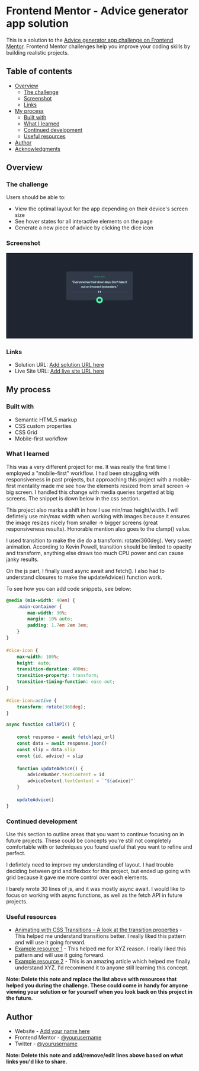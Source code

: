 # Frontend Mentor - Advice generator app solution

This is a solution to the [Advice generator app challenge on Frontend Mentor](https://www.frontendmentor.io/challenges/advice-generator-app-QdUG-13db). Frontend Mentor challenges help you improve your coding skills by building realistic projects.

## Table of contents

- [Overview](#overview)
  - [The challenge](#the-challenge)
  - [Screenshot](#screenshot)
  - [Links](#links)
- [My process](#my-process)
  - [Built with](#built-with)
  - [What I learned](#what-i-learned)
  - [Continued development](#continued-development)
  - [Useful resources](#useful-resources)
- [Author](#author)
- [Acknowledgments](#acknowledgments)

## Overview

### The challenge

Users should be able to:

- View the optimal layout for the app depending on their device's screen size
- See hover states for all interactive elements on the page
- Generate a new piece of advice by clicking the dice icon

### Screenshot

![](./design/Screenshot%202022-03-29%20172422.png)

### Links

- Solution URL: [Add solution URL here](https://github.com/AlexOla-NG/Projects/tree/main/advice-generator-app-main)
- Live Site URL: [Add live site URL here](https://alexola-ng.github.io/Projects/advice-generator-app-main/index.html)

## My process

### Built with

- Semantic HTML5 markup
- CSS custom properties
- CSS Grid
- Mobile-first workflow

### What I learned

This was a very different project for me. It was really the first time I employed a "mobile-first" workflow. I had been struggling with responsiveness in past projects, but approaching this project with a mobile-first mentality made me see how the elements resized from small screen -> big screen. I handled this change with media queries targetted at big screens. The snippet is down below in the css section.

This project also marks a shift in how I use min/max height/width. I will defintely use min/max width when working with images because it ensures the image resizes nicely from smaller -> bigger screens (great responsiveness results). Honorable mention also goes to the clamp() value.

I used transition to make the die do a transform: rotate(360deg). Very sweet animation. According to Kevin Powell, transition should be limited to opacity and transform, anything else draws too much CPU power and can cause janky results.

On the js part, I finally used async await and fetch(). I also had to understand closures to make the updateAdvice() function work.

To see how you can add code snippets, see below:

```css
@media (min-width: 40em) {
    .main-container {
        max-width: 30%;
        margin: 10% auto;
        padding: 1.7em 2em 3em;
    }
}

#dice-icon {
    max-width: 100%;
    height: auto;
    transition-duration: 400ms;
    transition-property: transform;
    transition-timing-function: ease-out;
}

#dice-icon:active {
    transform: rotate(360deg);
}
```
```js
async function callAPI() {

    const response = await fetch(api_url)
    const data = await response.json()
    const slip = data.slip
    const {id, advice} = slip
    
    function updateAdvice() {
        adviceNumber.textContent = id
        adviceContent.textContent = `"${advice}"`
    }
    
    updateAdvice()
}
```

### Continued development

Use this section to outline areas that you want to continue focusing on in future projects. These could be concepts you're still not completely comfortable with or techniques you found useful that you want to refine and perfect.

I defintely need to improve my understanding of layout. I had trouble deciding between grid and flexbox for this project, but ended up going with grid because it gave me more control over each elements.

I barely wrote 30 lines of js, and it was mostly async await. I would like to focus on working with async functions, as well as the fetch API in future projects.

### Useful resources

- [Animating with CSS Transitions - A look at the transition properties](https://www.youtube.com/watch?v=Nloq6uzF8RQ) - This helped me understand transitions better. I really liked this pattern and will use it going forward.
- [Example resource 1](https://www.example.com) - This helped me for XYZ reason. I really liked this pattern and will use it going forward.
- [Example resource 2](https://www.example.com) - This is an amazing article which helped me finally understand XYZ. I'd recommend it to anyone still learning this concept.

**Note: Delete this note and replace the list above with resources that helped you during the challenge. These could come in handy for anyone viewing your solution or for yourself when you look back on this project in the future.**

## Author

- Website - [Add your name here](https://www.your-site.com)
- Frontend Mentor - [@yourusername](https://www.frontendmentor.io/profile/yourusername)
- Twitter - [@yourusername](https://www.twitter.com/yourusername)

**Note: Delete this note and add/remove/edit lines above based on what links you'd like to share.**
